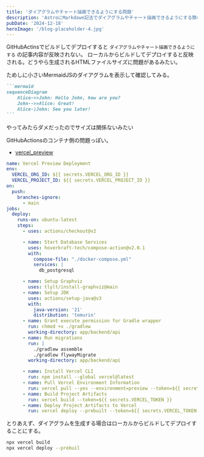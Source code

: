 ```yaml
---
title: 'ダイアグラムやチャート描画できるようにする問題'
description: 'AstroにMarkdown記法でダイアグラムやチャート描画できるようにする際の問題.'
pubDate: '2024-12-18'
heroImage: '/blog-placeholder-4.jpg'
---
```


GitHubActinsでビルドしてデプロイすると `ダイアグラムやチャート描画できるようにする` の記事内容が反映されない。
ローカルからビルドしてデプロイすると反映される。どうやら生成されるHTMLファイルサイズに問題があるみたい。

ためしに小さいMermaidJSのダイアグラムを表示して確認してみる。
````markdown
```mermaid
sequenceDiagram
    Alice->>John: Hello John, how are you?
    John-->>Alice: Great!
    Alice-)John: See you later!
```
````

やってみたらダメだったのでサイズは関係ないみたい

GitHubActionsのコンテナ側の問題っぽい。
- [vercel_preview](../../../../../.github/workflows/vercel_preview.yml)

```yaml
name: Vercel Preview Deployment
env:
  VERCEL_ORG_ID: ${{ secrets.VERCEL_ORG_ID }}
  VERCEL_PROJECT_ID: ${{ secrets.VERCEL_PROJECT_ID }}
on:
  push:
    branches-ignore:
      - main
jobs:
  deploy:
    runs-on: ubuntu-latest
    steps:
      - uses: actions/checkout@v2

      - name: Start Database Services
        uses: hoverkraft-tech/compose-action@v2.0.1
        with:
          compose-file: "./docker-compose.yml"
          services: |
            db_postgresql

      - name: Setup Graphviz
        uses: tlylt/install-graphviz@main
      - name: Setup JDK
        uses: actions/setup-java@v3
        with:
          java-version: '21'
          distribution: 'temurin'
      - name: Grant execute permission for Gradle wrapper
        run: chmod +x ./gradlew
        working-directory: app/backend/api
      - name: Run migrations
        run: |
          ./gradlew assemble
          ./gradlew flywayMigrate
        working-directory: app/backend/api

      - name: Install Vercel CLI
        run: npm install --global vercel@latest
      - name: Pull Vercel Environment Information
        run: vercel pull --yes --environment=preview --token=${{ secrets.VERCEL_TOKEN }}
      - name: Build Project Artifacts
        run: vercel build --token=${{ secrets.VERCEL_TOKEN }}
      - name: Deploy Project Artifacts to Vercel
        run: vercel deploy --prebuilt --token=${{ secrets.VERCEL_TOKEN }}
```
 
とりあえず、ダイアグラムを生成する場合はローカルからビルドしてデプロイすることにする。

```bash
npx vercel build 
npx vercel deploy --prebuil
```


